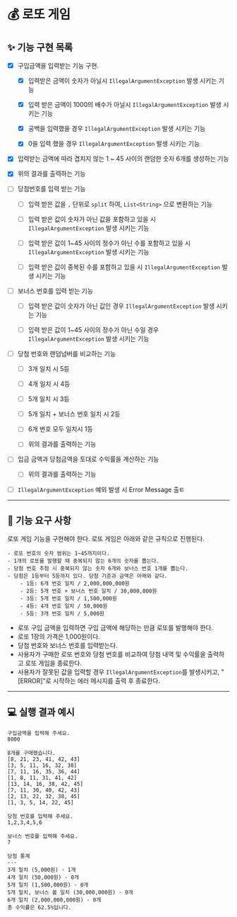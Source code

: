 # 💰 로또 게임

## ✨ 기능 구현 목록

- [x] 구입금액을 입력받는 기능 구현.
    - [x] 입력받은 금액이 숫자가 아닐시 `IllegalArgumentException` 발생 시키는 기능
    - [x] 입력 받은 금액이 1000의 배수가 아닐시 `IllegalArgumentException` 발생 시키는 기능
    - [x] 공백을 입력했을 경우 `IllegalArgumentException` 발생 시키는 기능
    - [x] 0을 입력 했을 경우 `IllegalArgumentException` 발생 시키는 기능


- [x] 입력받는 금액에 따라 겹치지 않는 1 ~ 45 사이의 랜덤한 숫자 6개를 생성하는 기능
   
   
- [x] 위의 결과를 출력하는 기능


- [ ] 당첨번호를 입력 받는 기능
    - [ ] 입력 받은 값을 `,` 단위로 `split` 하여, `List<String>` 으로 변환하는 기능
    - [ ] 입력 받은 값이 숫자가 아닌 값을 포함하고 있을 시 `IllegalArgumentException` 발생 시키는 기능
    - [ ] 입력 받은 값이 1~45 사이의 정수가 아닌 수를 포함하고 있을 시 `IllegalArgumentException` 발생 시키는 기능
    - [ ] 입력 받은 값이 중복된 수를 포함하고 있을 시 `IllegalArgumentException` 발생 시키는 기능


-[ ] 보너스 번호를 입력 받는 기능
    - [ ] 입력 받은 값이 숫자가 아닌 값인 경우 `IllegalArgumentException` 발생 시키는 기능
    - [ ] 입력 받은 값이 1~45 사이의 정수가 아닌 수일 경우 `IllegalArgumentException` 발생 시키는 기능


- [ ] 당첨 번호와 랜덤넘버를 비교하는 기능
    - [ ] 3개 일치 시 5등
    - [ ] 4개 일치 시 4등
    - [ ] 5개 일치 시 3등
    - [ ] 5개 일치 + 보너스 번호 일치 시 2등
    - [ ] 6개 번호 모두 일치시 1등
    - [ ] 위의 결과를 출력하는 기능


- [ ] 입금 금액과 당첨금액을 토대로 수익률을 계산하는 기능
    - [ ] 위의 결과를 출력하는 기능
   
- [ ] `IllegalArgumentException` 예외 발생 시 Error Message 출ㅌ
---
   

## 🚀 기능 요구 사항

로또 게임 기능을 구현해야 한다. 로또 게임은 아래와 같은 규칙으로 진행된다.

```
- 로또 번호의 숫자 범위는 1~45까지이다.
- 1개의 로또를 발행할 때 중복되지 않는 6개의 숫자를 뽑는다.
- 당첨 번호 추첨 시 중복되지 않는 숫자 6개와 보너스 번호 1개를 뽑는다.
- 당첨은 1등부터 5등까지 있다. 당첨 기준과 금액은 아래와 같다.
    - 1등: 6개 번호 일치 / 2,000,000,000원
    - 2등: 5개 번호 + 보너스 번호 일치 / 30,000,000원
    - 3등: 5개 번호 일치 / 1,500,000원
    - 4등: 4개 번호 일치 / 50,000원
    - 5등: 3개 번호 일치 / 5,000원
```

- 로또 구입 금액을 입력하면 구입 금액에 해당하는 만큼 로또를 발행해야 한다.
- 로또 1장의 가격은 1,000원이다.
- 당첨 번호와 보너스 번호를 입력받는다.
- 사용자가 구매한 로또 번호와 당첨 번호를 비교하여 당첨 내역 및 수익률을 출력하고 로또 게임을 종료한다.
- 사용자가 잘못된 값을 입력할 경우 `IllegalArgumentException`를 발생시키고, "[ERROR]"로 시작하는 에러 메시지를 출력 후 종료한다.

---

## 💻 실행 결과 예시

```
구입금액을 입력해 주세요.
8000

8개를 구매했습니다.
[8, 21, 23, 41, 42, 43] 
[3, 5, 11, 16, 32, 38] 
[7, 11, 16, 35, 36, 44] 
[1, 8, 11, 31, 41, 42] 
[13, 14, 16, 38, 42, 45] 
[7, 11, 30, 40, 42, 43] 
[2, 13, 22, 32, 38, 45] 
[1, 3, 5, 14, 22, 45]

당첨 번호를 입력해 주세요.
1,2,3,4,5,6

보너스 번호를 입력해 주세요.
7

당첨 통계
---
3개 일치 (5,000원) - 1개
4개 일치 (50,000원) - 0개
5개 일치 (1,500,000원) - 0개
5개 일치, 보너스 볼 일치 (30,000,000원) - 0개
6개 일치 (2,000,000,000원) - 0개
총 수익률은 62.5%입니다.
```